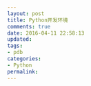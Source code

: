 ```yaml
---
layout: post
title: Python开发环境
comments: true
date: 2016-04-11 22:58:13
updated:
tags:
- pdb
categories:
- Python
permalink:
---
```

